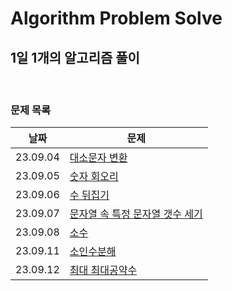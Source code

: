 # Algorithm Problem Solve

## 1일 1개의 알고리즘 풀이

<br>

### 문제 목록

| 날짜     | 문제                                                                                        |
| -------- | ------------------------------------------------------------------------------------------- |
| 23.09.04 | [대소문자 변환](./SEP/0904.%20대문자%20변환/)                                               |
| 23.09.05 | [숫자 회오리](./SEP/0905.%20숫자%20회오리/)                                                 |
| 23.09.06 | [수 뒤집기](./SEP/0906.%20수%20뒤집기/)                                                     |
| 23.09.07 | [문자열 속 특정 문자열 갯수 세기](./SEP/0907.%20문자열%20속%20특정%20문자열%20갯수%20세기/) |
| 23.09.08 | [소수](./SEP/0908.%20소수/)                                                                 |
| 23.09.11 | [소인수분해](./SEP/0911.%20소인수분해/)                                                     |
| 23.09.12 | [최대 최대공약수](./SEP/0912.%20최대%20최대공약수/)                                         |
